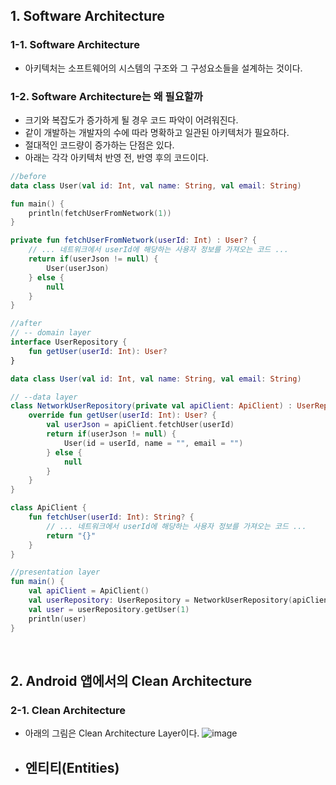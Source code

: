 ## 1. Software Architecture


### 1-1. Software Architecture


- 아키텍처는 소프트웨어의 시스템의 구조와 그 구성요소들을 설계하는 것이다.


### 1-2. Software Architecture는 왜 필요할까


- 크기와 복잡도가 증가하게 될 경우 코드 파악이 어려워진다.
- 같이 개발하는 개발자의 수에 따라 명확하고 일관된 아키텍처가 필요하다.
- 절대적인 코드량이 증가하는 단점은 있다.
- 아래는 각각 아키텍처 반영 전, 반영 후의 코드이다.


```kotlin
//before
data class User(val id: Int, val name: String, val email: String)

fun main() {
    println(fetchUserFromNetwork(1))
}

private fun fetchUserFromNetwork(userId: Int) : User? {
    // ... 네트워크에서 userId에 해당하는 사용자 정보를 가져오는 코드 ...
    return if(userJson != null) {
        User(userJson)
    } else {
        null
    }
}
```
```kotlin
//after
// -- domain layer
interface UserRepository {
    fun getUser(userId: Int): User?
}

data class User(val id: Int, val name: String, val email: String)

// --data layer
class NetworkUserRepository(private val apiClient: ApiClient) : UserRepository {
    override fun getUser(userId: Int): User? {
        val userJson = apiClient.fetchUser(userId)
        return if(userJson != null) {
            User(id = userId, name = "", email = "")
        } else {
            null
        }
    }
}

class ApiClient {
    fun fetchUser(userId: Int): String? {
        // ... 네트워크에서 userId에 해당하는 사용자 정보를 가져오는 코드 ...
        return "{}"
    }
}

//presentation layer
fun main() {
    val apiClient = ApiClient()
    val userRepository: UserRepository = NetworkUserRepository(apiClient)
    val user = userRepository.getUser(1)
    println(user)
}
```
<br>

## 2. Android 앱에서의 Clean Architecture


### 2-1. Clean Architecture


- 아래의 그림은 Clean Architecture Layer이다.
![image](https://github.com/user-attachments/assets/21e55f63-0c6c-4c38-8cf4-f89b92291132)
- 엔티티(Entities)
  - 
